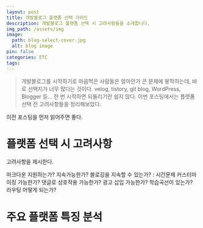 ```yaml
---
layout: post
title: 개발블로그 플랫폼 선택 가이드
description: 개발블로그 플랫폼 선택 시 고려사항들을 소개합니다.
img_path: /assets/img
image:
  path: blog-select-cover.jpg
  alt: blog image
pin: false
categories: ETC
tags:
---
```


> 개발블로그를 시작하기로 마음먹은 사람들은 얼마안가 큰 문제에 봉착하는데, 바로 선택지가 너무 많다는 것이다.
> velog, tistory, git blog, WordPress, Blogger 등... 한 번 시작하면 되돌리기란 쉽지 않다.
> 이번 포스팅에서는 플랫폼 선택 전 고려사항들을 정리해보았다.

이전 포스팅을 먼저 읽어주면 좋다.

# 플랫폼 선택 시 고려사항

고려사항을 제시한다.

마크다운 지원하는가?
지속가능한가?
블로깅을 지속할 수 있는가? : 시간문제
커스터마이징 가능한가?
댓글로 상호작용 가능한가?
광고 삽입 가능한가?
학습곡선이 있는가?
라우팅 어떻게 되는가?

# 주요 플랫폼 특징 분석
